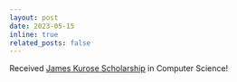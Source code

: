 ```yaml
---
layout: post
date: 2023-05-15
inline: true
related_posts: false
---
```


Received <a href='https://www.cics.umass.edu/news/scholarship-established-honor-jim-kurose'>James Kurose Scholarship</a> in Computer Science!
